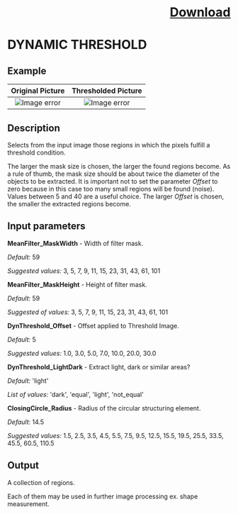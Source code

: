 # <p align="right"><a class="github-button" aria-label="Download ntkme/github-buttons on GitHub" href="https://github.com/Balluff-BVS/halconscripts/raw/master/Blob/DynamicThreshold/dynamic_threshold.zip" data-icon="octicon-cloud-download">Download</a></p>

DYNAMIC THRESHOLD
===========
Example
---------

Original Picture             | Thresholded Picture
:-------------------------:|:-------------------------:
![Image error](https://github.com/Balluff-BVS/halconscripts/blob/master/Blob/DynamicThreshold/original.png?raw=true)  |  ![Image error](https://github.com/Balluff-BVS/halconscripts/blob/master/Blob/DynamicThreshold/dynamic_threshold.png?raw=true)

Description
----------

Selects from the input image those regions in which the pixels fulfill a threshold condition.

The larger the mask size is chosen, the larger the found regions become. As a rule of thumb, the mask size should be about twice the diameter of the objects to be extracted. It is important not to set the parameter *Offset* to zero because in this case too many small regions will be found (noise). Values between 5 and 40 are a useful choice. The larger *Offset* is chosen, the smaller the extracted regions become.

Input parameters
----------

**MeanFilter_MaskWidth** - Width of filter mask.

*Default:* 59

*Suggested values:* 3, 5, 7, 9, 11, 15, 23, 31, 43, 61, 101

**MeanFilter_MaskHeight** - Height of filter mask.

*Default:* 59

*Suggested of values:* 3, 5, 7, 9, 11, 15, 23, 31, 43, 61, 101

**DynThreshold_Offset** - Offset applied to Threshold Image.

*Default:* 5

*Suggested values:* 1.0, 3.0, 5.0, 7.0, 10.0, 20.0, 30.0

**DynThreshold_LightDark** - Extract light, dark or similar areas?

*Default:* 'light'

*List of values:* 'dark', 'equal', 'light', 'not_equal'

**ClosingCircle_Radius** - Radius of the circular structuring element.

*Default:* 14.5

*Suggested values:* 1.5, 2.5, 3.5, 4.5, 5.5, 7.5, 9.5, 12.5, 15.5, 19.5, 25.5, 33.5, 45.5, 60.5, 110.5

Output
--------

A collection of regions.

Each of them may be used in further image processing ex. shape measurement.
